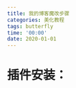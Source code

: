 ```yaml
---
title: 我的博客魔改步骤
categories: 美化教程
tags: butterfly
time: '00:00'
date: 2020-01-01
---
```


# 插件安装：



